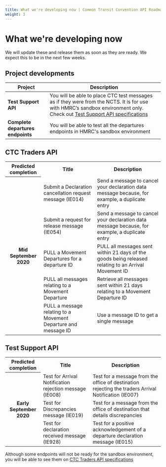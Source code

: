 ```yaml
---
title: What we're developing now | Common Transit Convention API Roadmap
weight: 3
---
```


# What we're developing now   

We will update these and release them as soon as they are ready. We expect this to be in the next few weeks.

## Project developments    

| **Project** |**Description** |
|------|-------------|
|**Test Support API**| You will be able to place CTC test messages as if they were from the NCTS. It is for use with HMRC’s sandbox environment only. Check out [Test Support API specifications](https://developer.service.hmrc.gov.uk/api-documentation/docs/api/service/common-transit-convention-traders/1.0)|Test Support API|
|**Complete departures endpoints**|You will be able to test all the departures endpoints in HMRC's sandbox environment|

## CTC Traders API    

<html>
<table>
  <tr>
    <th>Predicted completion</th>
    <th>Title</th>
    <th>Description</th>
  </tr>
  <tr>
    <th rowspan="6"> Mid September 2020</th>
  </tr>
   <tr>
    <td>Submit a Declaration cancellation request message (IE014)</td>
    <td>Send a message to cancel your declaration data message because, for example, a duplicate entry</td>
  </tr>
  <tr>
    <td>Submit a request for release message (IE054)</td>
    <td>Send a message to cancel your declaration data message because, for example, a duplicate entry</td>
  </tr>
  <tr>
    <td>PULL a Movement Departures for a departure ID</td>
    <td>PULL all messages sent within 21 days of the goods being released relating to an Arrival Movement ID</td>
  </tr>
  <tr>
    <td>PULL all messages relating to a Movement Departure</td>
    <td>Retrieve all messages sent within 21 days relating to a Movement Departure ID</td>
  </tr>
  <tr>
    <td>PULL a message relating to a Movement Departure and message ID</td>
    <td>Use a message ID to get a single message</td>
  </tr>
</table>
</html>

## Test Support API

<table>
  <tr>
    <th>Predicted completion</th>
    <th>Title</th>
    <th>Description</th>
  </tr>
   <tr>
    <th rowspan="6"> Early September 2020</th>
  </tr>
  <tr>
    <td>Test for Arrival Notification rejection message (IE008)</td>
    <td>Test for a message from the office of destination rejecting the traders Arrival Notification (IE007)</td>
   </tr>
   <tr>
    <td>Test for Discrepancies message (IE019)</td>
    <td>Test for a message from the office of destination that details discrepancies</td>
   </tr>
  <tr>
    <td>Test for declaration received message (IE928)</td>
    <td>Test for a positive acknowledgement of a departure declaration message (IE015)</td>
  </tr>
</table>
</html>



Although some endpoints will not be ready for the sandbox environment, you will be able to see them on [CTC Traders API specifications](https://developer.service.hmrc.gov.uk/api-documentation/docs/api/service/common-transit-convention-traders/1.0)
